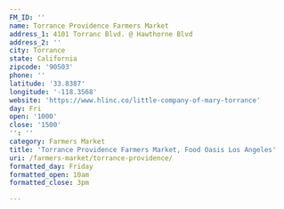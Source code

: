 ```yaml
---
FM_ID: ''
name: Torrance Providence Farmers Market
address_1: 4101 Torranc Blvd. @ Hawthorne Blvd
address_2: ''
city: Torrance
state: California
zipcode: '90503'
phone: ''
latitude: '33.8387'
longitude: '-118.3568'
website: 'https://www.hlinc.co/little-company-of-mary-torrance'
day: Fri
open: '1000'
close: '1500'
'': ''
category: Farmers Market
title: 'Torrance Providence Farmers Market, Food Oasis Los Angeles'
uri: /farmers-market/torrance-providence/
formatted_day: Friday
formatted_open: 10am
formatted_close: 3pm

---
```

